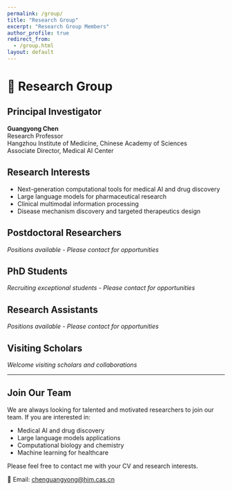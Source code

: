 ```yaml
---
permalink: /group/
title: "Research Group"
excerpt: "Research Group Members"
author_profile: true
redirect_from: 
  - /group.html
layout: default
---
```


# 👥 Research Group

## Principal Investigator
**Guangyong Chen**  
Research Professor  
Hangzhou Institute of Medicine, Chinese Academy of Sciences  
Associate Director, Medical AI Center

## Research Interests
- Next-generation computational tools for medical AI and drug discovery
- Large language models for pharmaceutical research
- Clinical multimodal information processing
- Disease mechanism discovery and targeted therapeutics design

## Postdoctoral Researchers
*Positions available - Please contact for opportunities*

## PhD Students
*Recruiting exceptional students - Please contact for opportunities*

## Research Assistants
*Positions available - Please contact for opportunities*

## Visiting Scholars
*Welcome visiting scholars and collaborations*

---

## Join Our Team
We are always looking for talented and motivated researchers to join our team. If you are interested in:
- Medical AI and drug discovery
- Large language models applications
- Computational biology and chemistry
- Machine learning for healthcare

Please feel free to contact me with your CV and research interests.

📧 Email: chenguangyong@him.cas.cn